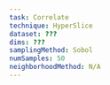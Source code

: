 ```yaml
---
task: Correlate
technique: HyperSlice
dataset: ???
dims: ???
samplingMethod: Sobol
numSamples: 50
neighborhoodMethod: N/A
---
```


